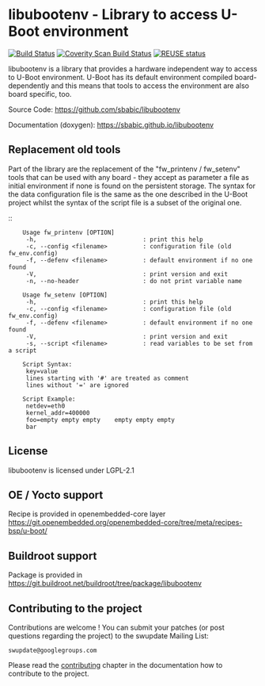 <!--
SPDX-FileCopyrightText: 2019-2021 Stefano Babic <sbabic@denx.de>

SPDX-License-Identifier:     LGPL-2.1-or-later
-->
libubootenv - Library to access U-Boot environment
==================================================

[![Build Status](https://travis-ci.org/sbabic/libubootenv.svg?branch=master)](https://travis-ci.org/sbabic/libubootenv)
[![Coverity Scan Build Status](https://scan.coverity.com/projects/21387/badge.svg)](https://scan.coverity.com/projects/21387)
[![REUSE status](https://api.reuse.software/badge/github.com/sbabic/libubootenv)](https://api.reuse.software/info/github.com/sbabic/libubootenv)

libubootenv is a library that provides a hardware independent way to access
to U-Boot environment. U-Boot has its default environment compiled board-dependently
and this means that tools to access the environment are also board specific, too.

Source Code: https://github.com/sbabic/libubootenv

Documentation (doxygen): https://sbabic.github.io/libubootenv

Replacement old tools
---------------------

Part of the library are the replacement of the "fw_printenv / fw_setenv" tools that
can be used with any board - they accept as parameter a file as initial environment if none is found
on the persistent storage. The syntax for the data configuration file is the same as the one
described in the U-Boot project whilst the syntax of the script file is a subset of the original one.

::

        Usage fw_printenv [OPTION]
         -h,                              : print this help
         -c, --config <filename>          : configuration file (old fw_env.config)
         -f, --defenv <filename>          : default environment if no one found
         -V,                              : print version and exit
         -n, --no-header                  : do not print variable name

        Usage fw_setenv [OPTION]
         -h,                              : print this help
         -c, --config <filename>          : configuration file (old fw_env.config)
         -f, --defenv <filename>          : default environment if no one found
         -V,                              : print version and exit
         -s, --script <filename>          : read variables to be set from a script

        Script Syntax:
         key=value
         lines starting with '#' are treated as comment
         lines without '=' are ignored

        Script Example:
         netdev=eth0
         kernel_addr=400000
         foo=empty empty empty    empty empty empty
         bar

License
-------

libubootenv is licensed under LGPL-2.1

OE / Yocto support
------------------

Recipe is provided in openembedded-core layer https://git.openembedded.org/openembedded-core/tree/meta/recipes-bsp/u-boot/

Buildroot support
-----------------

Package is provided in https://git.buildroot.net/buildroot/tree/package/libubootenv

Contributing to the project
---------------------------

Contributions are welcome !  You can submit your patches (or post questions
regarding the project) to the swupdate Mailing List:

	swupdate@googlegroups.com

Please read the [contributing](http://sbabic.github.io/swupdate/contributing.html)
chapter in the documentation how to contribute to the project.
